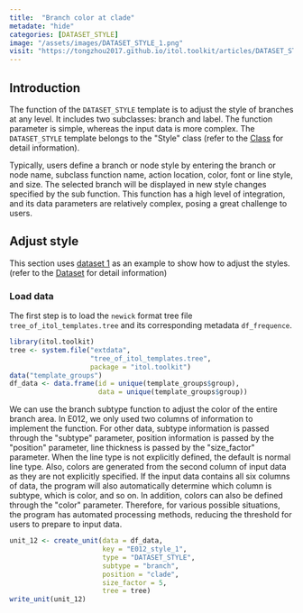 ```yaml
---
title:  "Branch color at clade"
metadate: "hide"
categories: [DATASET_STYLE]
image: "/assets/images/DATASET_STYLE_1.png"
visit: "https://tongzhou2017.github.io/itol.toolkit/articles/DATASET_STYLE.html"
---
```

## Introduction
The function of the `DATASET_STYLE` template is to adjust the style of branches at any level. It includes two subclasses: branch and label. The function parameter is simple, whereas the input data is more complex. The `DATASET_STYLE` template belongs to the "Style" class (refer to the [Class]() for detail information).

Typically, users define a branch or node style by entering the branch or node name, subclass function name, action location, color, font or line style, and size. The selected branch will be displayed in new style changes specified by the sub function. This function has a high level of integration, and its data parameters are relatively complex, posing a great challenge to users.

## Adjust style
This section uses [dataset 1](https://github.com/TongZhou2017/itol.toolkit/tree/master/inst/extdata/dataset1) as an example to show how to adjust the styles. (refer to the  [Dataset](https://tongzhou2017.github.io/itol.toolkit/articles/Datasets.html) for detail information)

### Load data
The first step is to load the `newick` format tree file `tree_of_itol_templates.tree` and its corresponding metadata `df_frequence`. 

```R
library(itol.toolkit)
tree <- system.file("extdata",
                    "tree_of_itol_templates.tree",
                    package = "itol.toolkit")
data("template_groups")
df_data <- data.frame(id = unique(template_groups$group),
                      data = unique(template_groups$group))
```

We can use the branch subtype function to adjust the color of the entire branch area. In E012, we only used two columns of information to implement the function. For other data, subtype information is passed through the "subtype" parameter, position information is passed by the "position" parameter, line thickness is passed by the "size_factor" parameter. When the line type is not explicitly defined, the default is normal line type. Also, colors are generated from the second column of input data as they are not explicitly specified. If the input data contains all six columns of data, the program will also automatically determine which column is subtype, which is color, and so on. In addition, colors can also be defined through the "color" parameter. Therefore, for various possible situations, the program has automated processing methods, reducing the threshold for users to prepare to input data.

```R
unit_12 <- create_unit(data = df_data, 
                       key = "E012_style_1",
                       type = "DATASET_STYLE", 
                       subtype = "branch",
                       position = "clade",
                       size_factor = 5,
                       tree = tree)
write_unit(unit_12)
```